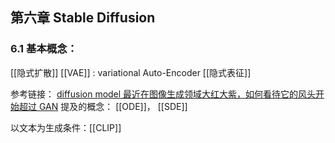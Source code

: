 
## 第六章 Stable Diffusion
### 6.1 基本概念：
[[隐式扩散]] 
[[VAE]] : variational Auto-Encoder
[[隐式表征]]

参考链接：
[diffusion model 最近在图像生成领域大红大紫，如何看待它的风头开始超过 GAN](https://www.zhihu.com/question/536012286/answer/2533146567)
提及的概念： [[ODE]]， [[SDE]]


以文本为生成条件：[[CLIP]]
